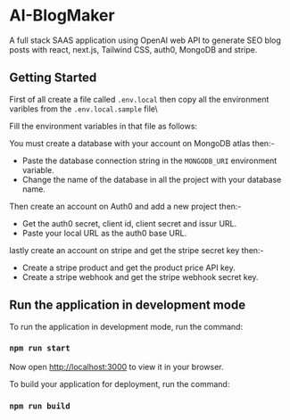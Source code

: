 # AI-BlogMaker

A full stack SAAS application using OpenAI web API to generate SEO blog posts with react, next.js, Tailwind CSS, auth0, MongoDB and stripe.

## Getting Started

First of all create a file called `.env.local` then copy all the environment varibles from the `.env.local.sample` file\

Fill the environment variables in that file as follows:

You must create a database with your account on MongoDB atlas then:-

- Paste the database connection string in the `MONGODB_URI` environment variable.
- Change the name of the database in all the project with your database name.

Then create an account on Auth0 and add a new project then:-

- Get the auth0 secret, client id, client secret and issur URL.
- Paste your local URL as the auth0 base URL.

lastly create an account on stripe and get the stripe secret key then:-

- Create a stripe product and get the product price API key.
- Create a stripe webhook and get the stripe webhook secret key.

## Run the application in development mode

To run the application in development mode, run the command:

### `npm run start`

Now open [http://localhost:3000](http://localhost:3000) to view it in your browser.

To build your application for deployment, run the command:

### `npm run build`
